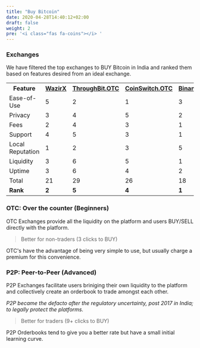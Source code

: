 ```yaml
---
title: "Buy Bitcoin"
date: 2020-04-28T14:40:12+02:00
draft: false
weight: 2
pre: '<i class="fas fa-coins"></i> '
---
```


### Exchanges

We have filtered the top exchanges to BUY Bitcoin in India and ranked them based on features desired from an ideal exchange.  

<!-- <div class="exchanges-support-table"> -->
<table style="width:100%">
  <tr>
    <th>Feature</th>
    <th><a href=https://wazirx.com/invite/qp48jjwc)>WazirX</a></th>
    <th><a href=https://otc.throughbit.com>ThroughBit.OTC</a></th>
    <th><a href=https://coinswitch.com>CoinSwitch.OTC</a></th>
    <th><a href=https://www.binance.com/en-IN>Binance</a></th>
    <th><a href=https://localbitcoins.com/instant-bitcoins/?action=buy&amount=&currency=INR&country_code=IN&online_provider=ALL_ONLINE&find-offers=Search)>LocalBitcoins</a></th>
    <th><a href=https://unocoin.com)>Unocoin</a></th>
  </tr>
  <tr>
    <td>Ease-of-Use</td>
    <td>5</td>
    <td>2</td>
    <td>1</td>
    <td>3</td>
    <td>6</td>
    <td>4</td>
  </tr>
  <tr>
   <td>Privacy</td>
    <td>3</td>
    <td>4</td>
    <td>5</td>
    <td>2</td>
    <td>1</td>
    <td>6</td>
  </tr>
    <tr>
   <td>Fees</td>
    <td>2</td>
    <td>4</td>
    <td>3</td>
    <td>1</td>
    <td>6</td>
    <td>5</td>
  </tr>
    <tr>
   <td>Support</td>
    <td>4</td>
    <td>5</td>
    <td>3</td>
    <td>1</td>
    <td>2</td>
    <td>6</td>
  </tr>
    <tr>
   <td>Local Reputation</td>
    <td>1</td>
    <td>2</td>
    <td>3</td>
    <td>5</td>
    <td>6</td>
    <td>4</td>
  </tr>
    <tr>
   <td>Liquidity</td>
    <td>3</td>
    <td>6</td>
    <td>5</td>
    <td>1</td>
    <td>2</td>
    <td>4</td>
  </tr>
    <tr>
   <td>Uptime</td>
    <td>3</td>
    <td>6</td>
    <td>4</td>
    <td>2</td>
    <td>1</td>
    <td>5</td>
  </tr>
    <tr>
   <td>Total</td>
    <td>21</td>
    <td>29</td>
    <td>26</td>
    <td>18</td>
    <td>24</td>
    <td>34</td>
  </tr>
    <tr>
   <td><b>Rank<b></td>
    <td><b>2</b></td>
    <td><b>5</b></td>
    <td><b>4</b></td>
    <td><b>1</b></td>
    <td><b>3</b></td>
    <td><b>6</b></td>
  </tr>
</table>



### OTC: Over the counter (Beginners)

OTC Exchanges provide all the liquidity on the platform and users BUY/SELL directly with the platform.

> Better for non-traders (3 clicks to BUY)

OTC's have the advantage of being very simple to use, but usually charge a premium for this convenience. 

### P2P: Peer-to-Peer (Advanced)
P2P Exchanges facilitate users briniging their own liquidity to the platform and collectively create an orderbook to trade amongst each other. 

<em>P2P became the defacto after the regulatory uncertainty, post 2017 in India; to legally protect the platforms.</em>

> Better for traders (9+ clicks to  BUY)

P2P Orderbooks tend to give you a better rate but have a small initial learning curve. 
